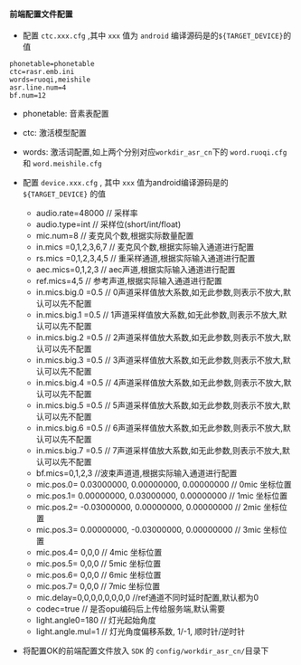 #### 前端配置文件配置
- 配置 ```ctc.xxx.cfg``` ,其中 ```xxx``` 值为 ```android``` 编译源码是的```${TARGET_DEVICE}```的值
```
phonetable=phonetable
ctc=rasr.emb.ini
words=ruoqi,meishile
asr.line.num=4
bf.num=12
```
 - phonetable: 音素表配置
 - ctc: 激活模型配置
 - words: 激活词配置,如上两个分别对应```workdir_asr_cn```下的 ```word.ruoqi.cfg``` 和 ```word.meishile.cfg```
 
- 配置 ```device.xxx.cfg``` , 其中 ```xxx``` 值为android编译源码是的 ```${TARGET_DEVICE}``` 的值
  - audio.rate=48000 // 采样率
  - audio.type=int // 采样位(short/int/float)
  - mic.num=8  // 麦克风个数,根据实际数量配置
  - in.mics =0,1,2,3,6,7 // 麦克风个数,根据实际输入通道进行配置
  - rs.mics =0,1,2,3,4,5 // 重采样通道,根据实际输入通道进行配置
  - aec.mics=0,1,2,3 // aec声道,根据实际输入通道进行配置
  - ref.mics=4,5 // 参考声道,根据实际输入通道进行配置
  - in.mics.big.0 =0.5 // 0声道采样值放大系数,如无此参数,则表示不放大,默认可以先不配置
  - in.mics.big.1 =0.5 // 1声道采样值放大系数,如无此参数,则表示不放大,默认可以先不配置
  - in.mics.big.2 =0.5 // 2声道采样值放大系数,如无此参数,则表示不放大,默认可以先不配置
  - in.mics.big.3 =0.5 // 3声道采样值放大系数,如无此参数,则表示不放大,默认可以先不配置
  - in.mics.big.4 =0.5 // 4声道采样值放大系数,如无此参数,则表示不放大,默认可以先不配置
  - in.mics.big.5 =0.5 // 5声道采样值放大系数,如无此参数,则表示不放大,默认可以先不配置
  - in.mics.big.6 =0.5 // 6声道采样值放大系数,如无此参数,则表示不放大,默认可以先不配置
  - in.mics.big.7 =0.5 // 7声道采样值放大系数,如无此参数,则表示不放大,默认可以先不配置
  - bf.mics=0,1,2,3  //波束声道道,根据实际输入通道进行配置
  - mic.pos.0= 0.03000000, 0.00000000, 0.00000000 // 0mic 坐标位置
  - mic.pos.1= 0.00000000, 0.03000000, 0.00000000 // 1mic 坐标位置
  - mic.pos.2= -0.03000000, 0.00000000, 0.00000000 // 2mic 坐标位置
  - mic.pos.3= 0.00000000, -0.03000000, 0.00000000 // 3mic 坐标位置
  - mic.pos.4= 0,0,0 // 4mic 坐标位置
  - mic.pos.5= 0,0,0 // 5mic 坐标位置
  - mic.pos.6= 0,0,0 // 6mic 坐标位置
  - mic.pos.7= 0,0,0 // 7mic 坐标位置
  - mic.delay=0,0,0,0,0,0,0,0  //ref通道不同时延时配置,默认都为0
  - codec=true // 是否opu编码后上传给服务端,默认需要
  - light.angle0=180 // 灯光起始角度
  - light.angle.mul=1 // 灯光角度偏移系数, 1/-1, 顺时针/逆时针

- 将配置OK的前端配置文件放入 ```SDK``` 的 ```config/workdir_asr_cn/```目录下


